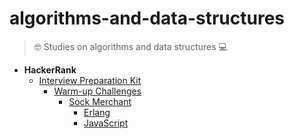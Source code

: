 # algorithms-and-data-structures

> 🤓 Studies on algorithms and data structures 💻

- **HackerRank**
  - [Interview Preparation Kit](https://www.hackerrank.com/interview/interview-preparation-kit)
    - [Warm-up Challenges](https://www.hackerrank.com/interview/interview-preparation-kit/warmup/challenges)
      - [Sock Merchant](https://www.hackerrank.com/challenges/sock-merchant/problem?h_l=interview&playlist_slugs%5B%5D=interview-preparation-kit&playlist_slugs%5B%5D=warmup)
        - [Erlang](hackerrank/interview-preparation-kit/warmup-challenges/sock-merchant/erlang/sock_merchant.erl)
        - [JavaScript]()
